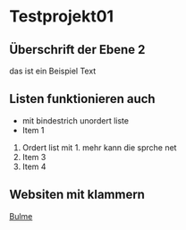 # Testprojekt01

## Überschrift der Ebene 2
das ist ein Beispiel Text

## Listen funktionieren auch 
- mit bindestrich unordert liste
- Item 1

1. Ordert list mit 1. mehr kann die sprche net
2. Item 3
3. Item 4


## Websiten mit klammern

[Bulme](https://www.bulme.at)
